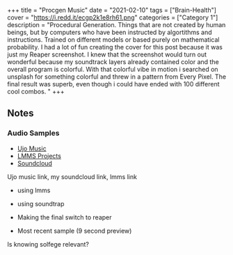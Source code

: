 +++
title = "Procgen Music"
date = "2021-02-10"
tags = ["Brain-Health"]
cover = "https://i.redd.it/ecgp2k1e8rh61.png"
categories = ["Category 1"]
description = "Procedural Generation. Things that are not created by human beings, but by computers who have been instructed by algortithms and instructions. Trained on different models or based purely on mathematical probability. I had a lot of fun creating the cover for this post because it was just my Reaper screenshot. I knew that the screenshot would turn out wonderful because my soundtrack layers already contained color and the overall program is colorful. With that colorful vibe in motion i searched on unsplash for something colorful and threw in a pattern from Every Pixel. The final result was superb, even though i could have ended with 100 different cool combos. "
+++

## Notes

### Audio Samples

- [Ujo Music](https://ujomusic.com/portal/musicgroup/849)
- [LMMS Projects](https://lmms.io/lsp/?action=browse&user=33nanoseconds)
- [Soundcloud](https://soundcloud.com/user-354894979)

Ujo music link, my soundcloud link, lmms link

- using lmms
- using soundtrap
- Making the final switch to reaper

- Most recent sample (9 second preview)

Is knowing solfege relevant?



